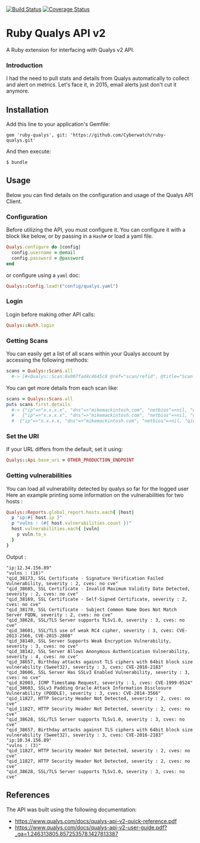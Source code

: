 [![Build Status](https://travis-ci.org/Cyberwatch/ruby-qualys.svg?branch=master)](https://travis-ci.org/Cyberwatch/ruby-qualys)
[![Coverage Status](https://coveralls.io/repos/github/Cyberwatch/ruby-qualys/badge.svg?branch=master)](https://coveralls.io/github/Cyberwatch/ruby-qualys?branch=master)

# Ruby Qualys API v2

A Ruby extension for interfacing with Qualys v2 API.

### Introduction

I had the need to pull stats and details from Qualys automatically to collect and alert on metrics. Let's face it, in 2015, email alerts just don't cut it anymore.

## Installation

Add this line to your application's Gemfile:

    gem 'ruby-qualys', git: 'https://github.com/Cyberwatch/ruby-qualys.git'

And then execute:

    $ bundle

## Usage

Below you can find details on the configuration and usage of the Qualys API Client.

### Configuration

Before utilizing the API, you must configure it. You can configure it with a block like below, or by passing in a `Hash#` or load a yaml file.
```ruby
Qualys.configure do |config|
  config.username = @email
  config.password = @password
end
```

or configure using a `yaml` doc:

```ruby
Qualys::Config.load!("config/qualys.yaml")
```
### Login

Login before making other API calls:

```ruby
Qualys::Auth.login
```
### Getting Scans

You can easily get a list of all scans within your Qualys account by accessing the following methods:

```ruby
scans = Qualys::Scans.all
  #-> [#<Qualys::Scan:0x007fad4c4645c8 @ref="scan/refid", @title="Scan Title", @type="Scheduled", @date="2015-04-15T12:02:12Z", @duration="01:51:38", @status="Finished", @target="ip ranges", @user="managing_user">...
```

You can get more details from each scan like:

```ruby
scans = Qualys::Scans.all
puts scans.first.details
  #-> {"ip"=>"x.x.x.x", "dns"=>"mikemackintosh.com", "netbios"=>nil, "qid"=>86000, "result"=>"Server Version\tServer Banner\nnginx\tnginx", "protocol"=>"tcp", "port"=>"80", "ssl"=>"no", "fqdn"=>""}, 
  #   {"ip"=>"x.x.x.x", "dns"=>"mikemackintosh.com", "netbios"=>nil, "qid"=>86189, "result"=>"Number of web servers behind load balancer:\n2 - based on IP Identification values", "protocol"=>"tcp", "port"=>"80", "ssl"=>"no", "fqdn"=>""}, 
  #  {"ip"=>"x.x.x.x, "dns"=>"mikemackintosh.com", "netbios"=>nil, "qid"=>86001, "result"=>"Server Version\tServer Banner\nnginx\tnginx", "protocol"=>"tcp", "port"=>"443", "ssl"=>"no", "fqdn"=>""}
```


### Set the URI

If your URL differs from the default, set it using:

```ruby
Qualys::Api.base_uri = OTHER_PRODUCTION_ENDPOINT
```
### Getting vulnerabilities

You can load all vulnerability detected by qualys so far for the logged user
Here an example printing some information on the vulnerabilities for two hosts :

```ruby
Qualys::Reports.global_report.hosts.each{ |host|
  p "ip:#{ host.ip }"
  p "vulns : (#{ host.vulnerabilities.count })"
  host.vulnerabilities.each{ |vuln|
    p vuln.to_s
  }
}
```

Output :
```
"ip:12.34.156.89"
"vulns : (16)"
"qid_38173, SSL Certificate - Signature Verification Failed Vulnerability, severity : 2, cves: no cve"
"qid_38685, SSL Certificate - Invalid Maximum Validity Date Detected, severity : 2, cves: no cve"
"qid_38169, SSL Certificate - Self-Signed Certificate, severity : 2, cves: no cve"
"qid_38170, SSL Certificate - Subject Common Name Does Not Match Server FQDN, severity : 2, cves: no cve"
"qid_38628, SSL/TLS Server supports TLSv1.0, severity : 3, cves: no cve"
"qid_38601, SSL/TLS use of weak RC4 cipher, severity : 3, cves: CVE-2013-2566, CVE-2015-2808"
"qid_38140, SSL Server Supports Weak Encryption Vulnerability, severity : 3, cves: no cve"
"qid_38142, SSL Server Allows Anonymous Authentication Vulnerability, severity : 4, cves: no cve"
"qid_38657, Birthday attacks against TLS ciphers with 64bit block size vulnerability (Sweet32), severity : 3, cves: CVE-2016-2183"
"qid_38606, SSL Server Has SSLv3 Enabled Vulnerability, severity : 3, cves: no cve"
"qid_82003, ICMP Timestamp Request, severity : 1, cves: CVE-1999-0524"
"qid_38603, SSLv3 Padding Oracle Attack Information Disclosure Vulnerability (POODLE), severity : 3, cves: CVE-2014-3566"
"qid_11827, HTTP Security Header Not Detected, severity : 2, cves: no cve"
"qid_11827, HTTP Security Header Not Detected, severity : 2, cves: no cve"
"qid_38628, SSL/TLS Server supports TLSv1.0, severity : 3, cves: no cve"
"qid_38657, Birthday attacks against TLS ciphers with 64bit block size vulnerability (Sweet32), severity : 3, cves: CVE-2016-2183"
"ip:10.34.156.89"
"vulns : (3)"
"qid_11827, HTTP Security Header Not Detected, severity : 2, cves: no cve"
"qid_11827, HTTP Security Header Not Detected, severity : 2, cves: no cve"
"qid_38628, SSL/TLS Server supports TLSv1.0, severity : 3, cves: no cve"
```

## References

The API was built using the following documentation: 

  - https://www.qualys.com/docs/qualys-api-v2-quick-reference.pdf
  - https://www.qualys.com/docs/qualys-api-v2-user-guide.pdf?_ga=1.246313805.857253578.1427813387
